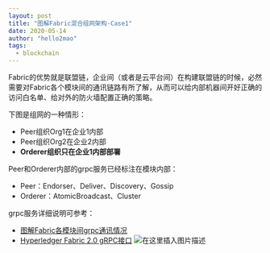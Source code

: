 ```yaml
---
layout: post
title: "图解Fabric混合组网架构-Case1"
date: 2020-05-14
author: "hello2mao"
tags:
  - blockchain
---
```



<!-- TOC -->


<!-- /TOC -->

Fabric的优势就是联盟链，企业间（或者是云平台间）在构建联盟链的时候，必然需要对Fabric各个模块间的通讯链路有所了解，从而可以给内部机器间开好正确的访问白名单、给对外的防火墙配置正确的策略。

下图是组网的一种情形：

- Peer组织Org1在企业1内部
- Peer组织Org2在企业2内部
- **Orderer组织只在企业1内部部署**

Peer和Orderer内部的grpc服务已经标注在模块内部：

- Peer：Endorser、Deliver、Discovery、Gossip
- Orderer：AtomicBroadcast、Cluster

grpc服务详细说明可参考：

- [图解Fabric各模块间grpc通讯情况](https://hello2mao.blog.csdn.net/article/details/106081431)
- [Hyperledger Fabric 2.0 gRPC接口](https://blog.csdn.net/DAOSHUXINDAN/article/details/104668870)
![在这里插入图片描述](https://img-blog.csdnimg.cn/20200514185016539.png?x-oss-process=image/watermark,type_ZmFuZ3poZW5naGVpdGk,shadow_10,text_aHR0cHM6Ly9ibG9nLmNzZG4ubmV0L2hlbGxvMm1hbw==,size_16,color_FFFFFF,t_70)